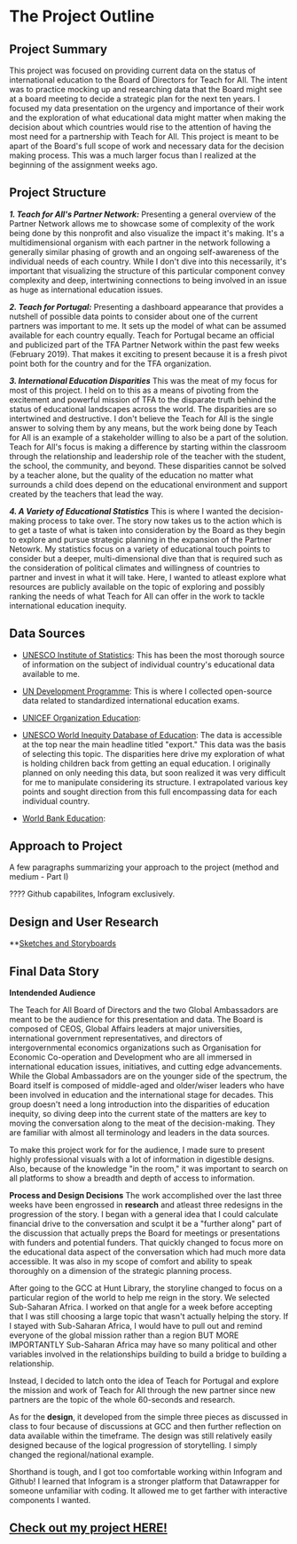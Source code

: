 # The Project Outline

## Project Summary
This project was focused on providing current data on the status of international education to the Board of Directors for Teach for All. The intent was to practice mocking up and researching data that the Board might see at a board meeting to decide a strategic plan for the next ten years. I focused my data presentation on the urgency and importance of their work and the exploration of what educational data might matter when making the decision about which countries would rise to the attention of having the most need for a partnership with Teach for All. This project is meant to be apart of the Board's full scope of work and necessary data for the decision making process. This was a much larger focus than I realized at the beginning of the assignment weeks ago. 

## Project Structure

**_1. Teach for All's Partner Network:_** Presenting a general overview of the Partner Network allows me to showcase some of complexity of the work being done by this nonprofit and also visualize the impact it's making. It's a multidimensional organism with each partner in the network following a generally similar phasing of growth and an ongoing self-awareness of the individual needs of each country. While I don't dive into this necessarily, it's important that visualizing the structure of this particular component convey complexity and deep, intertwining connections to being involved in an issue as huge as international education issues.

**_2. Teach for Portugal:_** Presenting a dashboard appearance that provides a nutshell of possible data points to consider about one of the current partners was important to me. It sets up the model of what can be assumed available for each country equally. Teach for Portugal became an official and publicized part of the TFA Partner Network within the past few weeks (February 2019). That makes it exciting to present because it is a fresh pivot point both for the country and for the TFA organization.

**_3. International Education Disparities_** This was the meat of my focus for most of this project. I held on to this as a means of pivoting from the excitement and powerful mission of TFA to the disparate truth behind the status of educational landscapes across the world. The disparities are so intertwined and destructive. I don't believe the Teach for All is the single answer to solving them by any means, but the work being done by Teach for All is an example of a stakeholder willing to also be a part of the solution. Teach for All's focus is making a difference by starting within the classroom through the relationship and leadership role of the teacher with the student, the school, the community, and beyond. These disparities cannot be solved by a teacher alone, but the quality of the education no matter what surrounds a child does depend on the educational environment and support created by the teachers that lead the way.

**_4. A Variety of Educational Statistics_** This is where I wanted the decision-making process to take over. The story now takes us to the action which is to get a taste of what is taken into consideration by the Board as they begin to explore and pursue strategic planning in the expansion of the Partner Netowrk. My statistics focus on a variety of educational touch points to consider but a deeper, multi-dimensional dive than that is required such as the consideration of political climates and willingness of countries to partner and invest in what it will take. Here, I wanted to atleast explore what resources are publicly available on the topic of exploring and possibly ranking the needs of what Teach for All can offer in the work to tackle international education inequity.

## Data Sources 

  * [UNESCO Institute of Statistics](): This has been the most thorough source of information on the subject of individual country's educational data available to me.
  
  * [UN Development Programme](): This is where I collected open-source data related to standardized international education exams. 
  
  * [UNICEF Organization Education](): 
  
  * [UNESCO World Inequity Database of Education](https://www.education-inequalities.org/indicators/edu4#?sort=mean&dimension=sex&group=all&age_group=edu4_2024&countries=all): The data is accessible at the top near the main headline titled "export." This data was the basis of selecting this topic. The disparities here drive my exploration of what is holding children back from getting an equal education. I originally planned on only needing this data, but soon realized it was very difficult for me to manipulate considering its structure. I extrapolated various key points and sought direction from this full encompassing data for each individual country. 
  
  * [World Bank Education](): 

## Approach to Project

A few paragraphs summarizing your approach to the project (method and medium - Part I)

???? Github capabilites, Infogram exclusively.

## Design and User Research

**[Sketches and Storyboards](final_project_part2_NinaChavez.md)

## Final Data Story

**Intendended Audience**

The Teach for All Board of Directors and the two Global Ambassadors are meant to be the audience for this presentation and data. The Board is composed of CEOS, Global Affairs leaders at major universities, international government representatives, and directors of intergovernmental economics organizations such as Organisation for Economic Co-operation and Development who are all immersed in international education issues, initiatives, and cutting edge advancements. While the Global Ambassadors are on the younger side of the spectrum, the Board itself is composed of middle-aged and older/wiser leaders who have been involved in education and the international stage for decades. This group doesn't need a long introduction into the disparities of education inequity, so diving deep into the current state of the matters are key to moving the conversation along to the meat of the decision-making. They are familiar with almost all terminology and leaders in the data sources.

To make this project work for for the audience, I made sure to present highly professional visuals with a lot of information in digestible designs. Also, because of the knowledge "in the room," it was important to search on all platforms to show a breadth and depth of access to information. 

**Process and Design Decisions**
The work accomplished over the last three weeks have been engrossed in **research** and atleast three redesigns in the progression of the story. I began with a general idea that I could calculate financial drive to the conversation and sculpt it be a "further along" part of the discussion that actually preps the Board for meetings or presentations with funders and potential funders. That quickly changed to focus more on the educational data aspect of the conversation which had much more data accessible. It was also in my scope of comfort and ability to speak thoroughly on a dimension of the strategic planning process. 

After going to the GCC at Hunt Library, the storyline changed to focus on a particular region of the world to help me reign in the story. We selected Sub-Saharan Africa. I worked on that angle for a week before accepting that I was still choosing a large topic that wasn't actually helping the story. If I stayed with Sub-Saharan Africa, I would have to pull out and remind everyone of the global mission rather than a region BUT MORE IMPORTANTLY Sub-Saharan Africa may have so many political and other variables involved in the relationships building to build a bridge to building a relationship. 

Instead, I decided to latch onto the idea of Teach for Portugal and explore the mission and work of Teach for All through the new partner since new partners are the topic of the whole 60-seconds and research. 

As for the **design**, it developed from the simple three pieces as discussed in class to four because of discussions at GCC and then further reflection on data available within the timeframe. The design was still relatively easily designed because of the logical progression of storytelling. I simply changed the regional/national example.

Shorthand is tough, and I got too comfortable working within Infogram and Github! I learned that Infogram is a stronger platform that Datawrapper for someone unfamiliar with coding. It allowed me to get farther with interactive components I wanted.

## [Check out my project HERE!](https://atchavez888.github.io/Nina-Chavez/)
